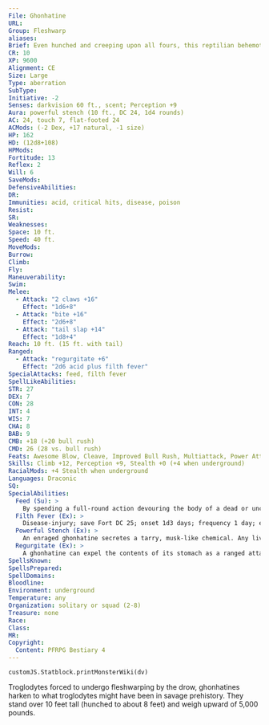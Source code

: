 ```yaml
---
File: Ghonhatine
URL: 
Group: Fleshwarp
aliases: 
Brief: Even hunched and creeping upon all fours, this reptilian behemoth towers over its prey, its protruding teeth snapping wildly.
CR: 10
XP: 9600
Alignment: CE
Size: Large
Type: aberration
SubType: 
Initiative: -2
Senses: darkvision 60 ft., scent; Perception +9
Aura: powerful stench (10 ft., DC 24, 1d4 rounds)
AC: 24, touch 7, flat-footed 24
ACMods: (-2 Dex, +17 natural, -1 size)
HP: 162
HD: (12d8+108)
HPMods: 
Fortitude: 13
Reflex: 2
Will: 6
SaveMods: 
DefensiveAbilities: 
DR: 
Immunities: acid, critical hits, disease, poison
Resist: 
SR: 
Weaknesses: 
Space: 10 ft.
Speed: 40 ft.
MoveMods: 
Burrow: 
Climb: 
Fly: 
Maneuverability: 
Swim: 
Melee: 
  - Attack: "2 claws +16"
    Effect: "1d6+8"
  - Attack: "bite +16"
    Effect: "2d6+8"
  - Attack: "tail slap +14"
    Effect: "1d8+4"
Reach: 10 ft. (15 ft. with tail)
Ranged: 
  - Attack: "regurgitate +6"
    Effect: "2d6 acid plus filth fever"
SpecialAttacks: feed, filth fever
SpellLikeAbilities: 
STR: 27
DEX: 7
CON: 28
INT: 4
WIS: 7
CHA: 8
BAB: 9
CMB: +18 (+20 bull rush)
CMD: 26 (28 vs. bull rush)
Feats: Awesome Blow, Cleave, Improved Bull Rush, Multiattack, Power Attack, Vital Strike
Skills: Climb +12, Perception +9, Stealth +0 (+4 when underground)
RacialMods: +4 Stealth when underground
Languages: Draconic
SQ: 
SpecialAbilities:
  Feed (Su): >
    By spending a full-round action devouring the body of a dead or unconscious creature, a ghonhatine gains 1d8+9 temporary hit points and a +2 bonus on attack and damage rolls for 1 minute. The bonus to hit points is Constitution-based.
  Filth Fever (Ex): >
    Disease-injury; save Fort DC 25; onset 1d3 days; frequency 1 day; effect 1d3 Dex damage and 1d3 Con damage; cure 2 consecutive saves. The save DC is Constitution-based.
  Powerful Stench (Ex): >
    An enraged ghonhatine secretes a tarry, musk-like chemical. Any living, non-ghonhatine creature within 10 feet must succeed at a DC 24 Fortitude save or be nauseated as long as it remains within the affected area and for 1d4 rounds afterward. A creature that saves is sickened as long as it remains in the area, and can't be affected again by the same ghonhatine's stench for 24 hours. This is a poison effect. The save DC is Constitution-based.
  Regurgitate (Ex): >
    A ghonhatine can expel the contents of its stomach as a ranged attack with a splash weapon that has a range increment of 20 feet. It deals 2d6 acid damage to the target and splashes all adjacent creatures. In addition to taking damage, a target directly hit by a ghonhatine's regurgitation must make two DC 24 Fortitude saves, the first to resist contracting filth fever, and the second to avoid being nauseated for 1 minute. A nauseated creature can end its nausea early by dousing itself in a gallon of water. All creatures adjacent to the target must make DC 24 Fortitude saves to avoid being sickened for 1 minute. Once a ghonhatine uses this ability it can't use it again until it feeds. The save DCs are Constitution-based.
SpellsKnown: 
SpellsPrepared: 
SpellDomains: 
Bloodline: 
Environment: underground
Temperature: any
Organization: solitary or squad (2-8)
Treasure: none
Race: 
Class: 
MR: 
Copyright:
  Content: PFRPG Bestiary 4
---
```

```dataviewjs
customJS.Statblock.printMonsterWiki(dv)
```
Troglodytes forced to undergo fleshwarping by the drow, ghonhatines harken to what troglodytes might have been in savage prehistory. They stand over 10 feet tall (hunched to about 8 feet) and weigh upward of 5,000 pounds.
